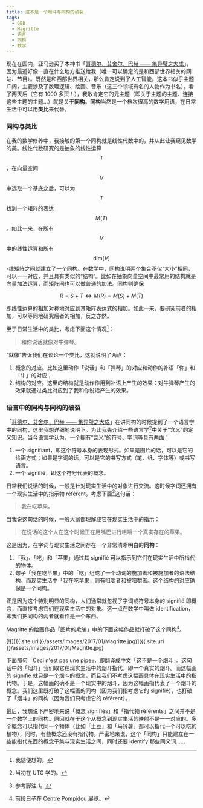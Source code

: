 ```yaml
---
title: 这不是一个烟斗与同构的破裂
tags:
  - GEB
  - Magritte
  - 语言
  - 同构
  - 数学
---
```


现在在国内，亚马逊买了本神书「[哥德尔、艾舍尔、巴赫 —— 集异璧之大成](https://book.douban.com/subject/1291204)」，因为最近好像一直在什么地方推送给我（唯一可以确定的是和西部世界相关的网站、节目）。既然是和西部世界相关，那么肯定说到了人工智能。这本书似乎主题广阔，主要涉及了数理逻辑、绘画、音乐（这三个领域有名的人物作为书名）。看了两天后（它有 1000 多页！），我敢肯定它的元主题（即关于主题的主题、连接这些主题的主题...）就是关于**同构**。**同构**当然是一个档次很高的数学用语，在日常生活中可以用**类比**来代替。

### 同构与类比

在我的数学修养中，我接触的第一个同构就是线性代数中的，并从此让我窥见数学的美。线性代数研究的是抽象的线性运算 $$T$$，在向量空间 $$V$$ 中选取一个基底之后，可以为 $$T$$ 找到一个矩阵的表达 $$M(T)$$。如此一来，在所有 $$V$$ 中的线性运算和所有 $$\mathrm{dim}(V)$$-维矩阵之间就建立了一个同构。在数学中，同构说明两个集合不仅“大小”相同，可以一一对应，并且具有类似的“结构”。比如在抽象向量空间中最常用的结构就是向量加法运算，而矩阵间也可以做普通的加法。同构则确保

$$
R=S+T \iff M(R)=M(S)+M(T)
$$

即线性运算的相加对称地对应到其矩阵表达式的相加。如此一来，要研究前者的相加，可以等同地研究后者的相加，反之亦然。

至于日常生活中的类比，考虑下面这个情况[^1]：

> 和你说话就像对牛弹琴。

“就像”告诉我们在谈论一个类比，这就说明了两点：

1. 概念的对应。比如这里动作「说话」和「弹琴」的对应和动作的补语「你」和「牛」的对应；
2. 结构的对应。这里的结构就是动作作用到补语上产生的效果：对牛弹琴产生的效果就通过类比对应到了我和你说话产生的效果。

### 语言中的同构与同构的破裂

「[哥德尔、艾舍尔、巴赫 —— 集异璧之大成](https://book.douban.com/subject/1291204)」在讲同构的时候提到了一个语言学中的同构，这里我想详细地说明下。为此我先介绍一些语言学[^2]中关于“含义”的定义知识。当今语言学认为，一个拥有“含义”的符号、字词等具有两面：

1. 一个 signifiant，即这个符号本身的表现形式。如果是图片的话，可以是它的绘画方式；如果是字词的话，可以是它的书写方式（笔、纸、字体等）或书写语言。
2. 一个 signifié，即这个符号代表的概念。

日常我们说话的时候，一般是针对现实生活中的对象进行交流。这时候字词还拥有一个现实生活中的指示物 référent。考虑下面[^3]这句话：

> 我在吃苹果。

当我说这句话的时候，一般大家都理解成它在现实生活中的指示：

> 在说话的这个人在这个时候正在用嘴巴进行咀嚼一个真实存在的苹果。

这是因为，在字词与现实生活之间存在一个非常清晰明白的**同构**：

1. 「我」、「吃」和「苹果」通过其 signifié 可以指示到它们在现实生活中所指代的物体。
2. 句子「我在吃苹果」中的「吃」组成了一个动词的施加者和被施加者的语法结构，而现实生活中「我在吃苹果」则有咀嚼者和被咀嚼者。这个结构的对应确保是一个同构。

正是因为这个特别明显的同构，人们通常就忽视了字词或符号本身的 signifié 即概念，而直接考虑它们在现实生活中的对象。这一点在数学中叫做 identification，即我们把同构的两者就看作是一个东西。

Magritte 的绘画作品「图片的欺骗」中的下面这幅作品就打破了这个同构[^4]。

[![]({{ site.url }}/assets/images/2017/01/Magritte.jpg)]({{ site.url }}/assets/images/2017/01/Magritte.jpg)

下面那句「Ceci n'est pas une pipe」，即翻译成中文「这不是一个烟斗」。这句话中的「烟斗」我们取它在现实生活中的烟斗指代，即一个真实的烟斗。而这幅画的 signifié 就只是一个烟斗的概念，而且我们不考虑这幅画具体在现实生活中的指代物。于是，这幅画的确不是一个现实中的烟斗，因为这幅画指代表了一个烟斗的概念。我们这里既打破了这幅画的同构（因为我们指考虑它的 signifié），也打破了「烟斗」的同构（因为我们只考虑它的 référent）。

最后，我想说下严密地来说「概念 signifiés」和「指代物 référents」之间并不是一个数学上的同构。原因就在于这个从概念到现实生活的映射不是一一对应的。多个概念可以指代同一个物体（比如「土豆」和「马铃薯」都可以指代一个可以吃的植物），同时，有些概念还没有指代物。严密地来说，这个「同构」只能建立在一些能指代东西的概念子集与现实生活之间，同时还要 identify 那些同义词......

[^1]: 我随便想的。
[^2]: 当初在 UTC 学的。
[^3]: 参考脚注 1。
[^4]: 前段日子在 Centre Pompidou 展览。